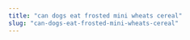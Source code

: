 ```yaml
---
title: "can dogs eat frosted mini wheats cereal"
slug: "can-dogs-eat-frosted-mini-wheats-cereal"
---
```


